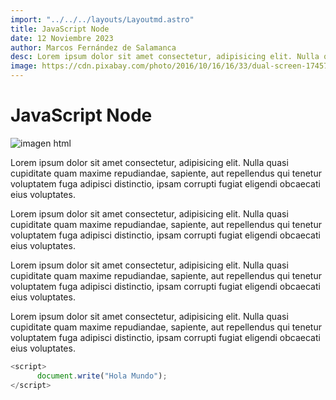 ```yaml
---
import: "../../../layouts/Layoutmd.astro"
title: JavaScript Node
date: 12 Noviembre 2023
author: Marcos Fernández de Salamanca
desc: Lorem ipsum dolor sit amet consectetur, adipisicing elit. Nulla quasi cupiditate quam maxime repudiandae, sapiente, aut repellendus qui tenetur voluptatem fuga adipisci distinctio, ipsam corrupti fugiat eligendi obcaecati eius voluptates.
image: https://cdn.pixabay.com/photo/2016/10/16/16/33/dual-screen-1745705_1280.png
---
```


# JavaScript Node

![imagen html](https://cdn.pixabay.com/photo/2015/04/23/17/41/javascript-736400_1280.png)

Lorem ipsum dolor sit amet consectetur, adipisicing elit. Nulla quasi cupiditate quam maxime repudiandae, sapiente, aut repellendus qui tenetur voluptatem fuga adipisci distinctio, ipsam corrupti fugiat eligendi obcaecati eius voluptates.

Lorem ipsum dolor sit amet consectetur, adipisicing elit. Nulla quasi cupiditate quam maxime repudiandae, sapiente, aut repellendus qui tenetur voluptatem fuga adipisci distinctio, ipsam corrupti fugiat eligendi obcaecati eius voluptates.

Lorem ipsum dolor sit amet consectetur, adipisicing elit. Nulla quasi cupiditate quam maxime repudiandae, sapiente, aut repellendus qui tenetur voluptatem fuga adipisci distinctio, ipsam corrupti fugiat eligendi obcaecati eius voluptates.

Lorem ipsum dolor sit amet consectetur, adipisicing elit. Nulla quasi cupiditate quam maxime repudiandae, sapiente, aut repellendus qui tenetur voluptatem fuga adipisci distinctio, ipsam corrupti fugiat eligendi obcaecati eius voluptates.

```js
<script>
      document.write("Hola Mundo");
</script>
```